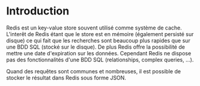 # Introduction

Redis est un key-value store souvent utilisé comme système de cache.
L'interêt de Redis étant que le store est en mémoire (également persisté sur disque) ce qui fait que les recherches sont beaucoup plus rapides que sur une BDD SQL (stocké sur le disque).
De plus Redis offre la possibilité de mettre une date d'expiration sur les données.
Cependant Redis ne dispose pas des fonctionnalités d'une BDD SQL (relationships, complex queries, ...).

Quand des requêtes sont communes et nombreuses, il est possible de stocker le résultat dans Redis sous forme JSON.
